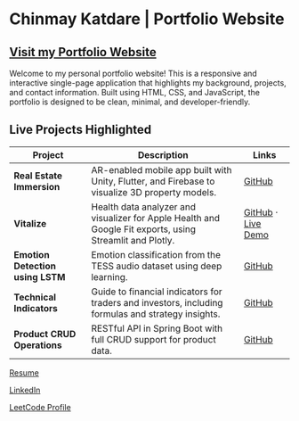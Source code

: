 # Chinmay Katdare | Portfolio Website

## [Visit my Portfolio Website](https://chinmaykatdare05.github.io/)

Welcome to my personal portfolio website! This is a responsive and interactive single-page application that highlights my background, projects, and contact information. Built using HTML, CSS, and JavaScript, the portfolio is designed to be clean, minimal, and developer-friendly.

## Live Projects Highlighted

| Project                          | Description                                                                                              | Links                                                                                                 |
| -------------------------------- | -------------------------------------------------------------------------------------------------------- | ----------------------------------------------------------------------------------------------------- |
| **Real Estate Immersion**        | AR-enabled mobile app built with Unity, Flutter, and Firebase to visualize 3D property models.           | [GitHub](https://github.com/chinmaykatdare05/Real-Estate-Immersion)                                   |
| **Vitalize**                     | Health data analyzer and visualizer for Apple Health and Google Fit exports, using Streamlit and Plotly. | [GitHub](https://github.com/chinmaykatdare05/Vitalize) · [Live Demo](https://vitalize.streamlit.app/) |
| **Emotion Detection using LSTM** | Emotion classification from the TESS audio dataset using deep learning.                                  | [GitHub](https://github.com/chinmaykatdare05/Emotion-Detection-on-TESS-using-LSTM)                    |
| **Technical Indicators**         | Guide to financial indicators for traders and investors, including formulas and strategy insights.       | [GitHub](https://github.com/chinmaykatdare05/Technical-Indicators)                                    |
| **Product CRUD Operations**      | RESTful API in Spring Boot with full CRUD support for product data.                                      | [GitHub](https://github.com/chinmaykatdare05/Product-CRUD-Operations)                                 |

[Resume](https://docs.google.com/document/d/1Kt9z_5UIUCw0ZqFuS2G_k2lwWzD3ZWTFOxH8SfVshx8/edit?usp=sharing)

[LinkedIn](https://linkedin.com/in/chinmay-katdare-02a342245)

[LeetCode Profile](https://leetcard.jacoblin.cool/chinmaykatdare05?font=Poppins)
